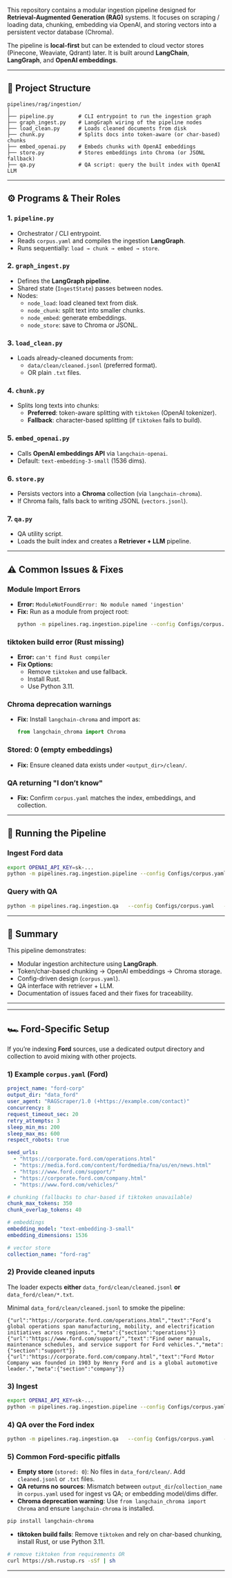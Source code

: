 
This repository contains a modular ingestion pipeline designed for **Retrieval-Augmented Generation (RAG)** systems. It focuses on scraping / loading data, chunking, embedding via OpenAI, and storing vectors into a persistent vector database (Chroma).  

The pipeline is **local-first** but can be extended to cloud vector stores (Pinecone, Weaviate, Qdrant) later. It is built around **LangChain**, **LangGraph**, and **OpenAI embeddings**.

---

## 📂 Project Structure

```
pipelines/rag/ingestion/
│
├── pipeline.py        # CLI entrypoint to run the ingestion graph
├── graph_ingest.py    # LangGraph wiring of the pipeline nodes
├── load_clean.py      # Loads cleaned documents from disk
├── chunk.py           # Splits docs into token-aware (or char-based) chunks
├── embed_openai.py    # Embeds chunks with OpenAI embeddings
├── store.py           # Stores embeddings into Chroma (or JSONL fallback)
├── qa.py              # QA script: query the built index with OpenAI LLM
```

---

## ⚙️ Programs & Their Roles

### 1. **`pipeline.py`**
- Orchestrator / CLI entrypoint.
- Reads `corpus.yaml` and compiles the ingestion **LangGraph**.
- Runs sequentially: `load → chunk → embed → store`.

### 2. **`graph_ingest.py`**
- Defines the **LangGraph pipeline**.
- Shared state (`IngestState`) passes between nodes.
- Nodes:
  - `node_load`: load cleaned text from disk.
  - `node_chunk`: split text into smaller chunks.
  - `node_embed`: generate embeddings.
  - `node_store`: save to Chroma or JSONL.

### 3. **`load_clean.py`**
- Loads already-cleaned documents from:
  - `data/clean/cleaned.jsonl` (preferred format).
  - OR plain `.txt` files.

### 4. **`chunk.py`**
- Splits long texts into chunks:
  - **Preferred**: token-aware splitting with `tiktoken` (OpenAI tokenizer).
  - **Fallback**: character-based splitting (if `tiktoken` fails to build).

### 5. **`embed_openai.py`**
- Calls **OpenAI embeddings API** via `langchain-openai`.
- Default: `text-embedding-3-small` (1536 dims).

### 6. **`store.py`**
- Persists vectors into a **Chroma** collection (via `langchain-chroma`).
- If Chroma fails, falls back to writing JSONL (`vectors.jsonl`).

### 7. **`qa.py`**
- QA utility script.
- Loads the built index and creates a **Retriever + LLM** pipeline.

---

## ⚠️ Common Issues & Fixes

### Module Import Errors
- **Error:** `ModuleNotFoundError: No module named 'ingestion'`  
- **Fix:** Run as a module from project root:
  ```bash
  python -m pipelines.rag.ingestion.pipeline --config Configs/corpus.yaml
  ```

### tiktoken build error (Rust missing)
- **Error:** `can't find Rust compiler`  
- **Fix Options:**  
  - Remove `tiktoken` and use fallback.  
  - Install Rust.  
  - Use Python 3.11.

### Chroma deprecation warnings
- **Fix:** Install `langchain-chroma` and import as:
  ```python
  from langchain_chroma import Chroma
  ```

### Stored: 0 (empty embeddings)
- **Fix:** Ensure cleaned data exists under `<output_dir>/clean/`.

### QA returning "I don’t know"
- **Fix:** Confirm `corpus.yaml` matches the index, embeddings, and collection.

---

## 🚦 Running the Pipeline

### Ingest Ford data
```bash
export OPENAI_API_KEY=sk-...
python -m pipelines.rag.ingestion.pipeline --config Configs/corpus.yaml
```

### Query with QA
```bash
python -m pipelines.rag.ingestion.qa   --config Configs/corpus.yaml   --query "What does Ford say about global operations?"   --k 4   --model gpt-4o-mini
```

---

## 📖 Summary

This pipeline demonstrates:
- Modular ingestion architecture using **LangGraph**.
- Token/char-based chunking → OpenAI embeddings → Chroma storage.
- Config-driven design (`corpus.yaml`).
- QA interface with retriever + LLM.
- Documentation of issues faced and their fixes for traceability.

---

---

## 🏎️ Ford-Specific Setup

If you’re indexing **Ford** sources, use a dedicated output directory and collection to avoid mixing with other projects.

### 1) Example `corpus.yaml` (Ford)
```yaml
project_name: "ford-corp"
output_dir: "data_ford"
user_agent: "RAGScraper/1.0 (+https://example.com/contact)"
concurrency: 8
request_timeout_sec: 20
retry_attempts: 3
sleep_min_ms: 200
sleep_max_ms: 600
respect_robots: true

seed_urls:
  - "https://corporate.ford.com/operations.html"
  - "https://media.ford.com/content/fordmedia/fna/us/en/news.html"
  - "https://www.ford.com/support/"
  - "https://corporate.ford.com/company.html"
  - "https://www.ford.com/vehicles/"

# chunking (fallbacks to char-based if tiktoken unavailable)
chunk_max_tokens: 350
chunk_overlap_tokens: 40

# embeddings
embedding_model: "text-embedding-3-small"
embedding_dimensions: 1536

# vector store
collection_name: "ford-rag"
```

### 2) Provide cleaned inputs
The loader expects **either** `data_ford/clean/cleaned.jsonl` **or** `data_ford/clean/*.txt`.

Minimal `data_ford/clean/cleaned.jsonl` to smoke the pipeline:
```jsonl
{"url":"https://corporate.ford.com/operations.html","text":"Ford’s global operations span manufacturing, mobility, and electrification initiatives across regions.","meta":{"section":"operations"}}
{"url":"https://www.ford.com/support/","text":"Find owner manuals, maintenance schedules, and service support for Ford vehicles.","meta":{"section":"support"}}
{"url":"https://corporate.ford.com/company.html","text":"Ford Motor Company was founded in 1903 by Henry Ford and is a global automotive leader.","meta":{"section":"company"}}
```

### 3) Ingest
```bash
export OPENAI_API_KEY=sk-...
python -m pipelines.rag.ingestion.pipeline --config Configs/corpus.yaml
```

### 4) QA over the Ford index
```bash
python -m pipelines.rag.ingestion.qa   --config Configs/corpus.yaml   --query "What does Ford say about global operations?"   --k 4   --model gpt-4o-mini
```

### 5) Common Ford-specific pitfalls
- **Empty store** (`stored: 0`): No files in `data_ford/clean/`. Add `cleaned.jsonl` or `.txt` files.
- **QA returns no sources**: Mismatch between `output_dir`/`collection_name` in `corpus.yaml` used for ingest vs QA; or embedding model/dims differ.
- **Chroma deprecation warning**: Use `from langchain_chroma import Chroma` and ensure `langchain-chroma` is installed.
```bash
pip install langchain-chroma
```
- **tiktoken build fails**: Remove `tiktoken` and rely on char-based chunking, install Rust, or use Python 3.11.
```bash
# remove tiktoken from requirements OR
curl https://sh.rustup.rs -sSf | sh
```

---
